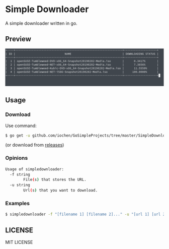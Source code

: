 # Simple Downloader
A simple downloader written in go.

## Preview

![run on linux](img/linux.png)

## Usage
### Download

Use command:
```bash
$ go get -u github.com/iochen/GoSimpleProjects/tree/master/SimpleDownloader
```
(or download from [releases](https://github.com/iochen/SimpleDownloader/releases))

### Opinions
```bash
Usage of simpledownloader:
  -f string
        File(s) that stores the URL.
  -u string
        Url(s) that you want to download.
```
### Examples
 ```bash
 $ simpledownloader -f "[filename 1] [filename 2]..." -u "[url 1] [url 2]..."
 ```

 ## LICENSE
 MIT LICENSE
